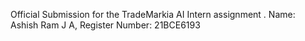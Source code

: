 Official Submission for the TradeMarkia AI Intern assignment . Name: Ashish Ram J A, Register Number: 21BCE6193 
